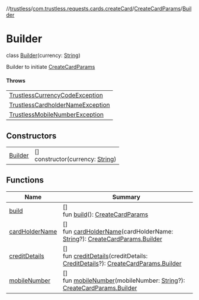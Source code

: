 //[trustless](../../../../index.md)/[com.trustless.requests.cards.createCard](../../index.md)/[CreateCardParams](../index.md)/[Builder](index.md)

# Builder

class [Builder](index.md)(currency: [String](https://kotlinlang.org/api/latest/jvm/stdlib/kotlin/-string/index.html))

Builder to initiate [CreateCardParams](../index.md)

#### Throws

| |
|---|
| [TrustlessCurrencyCodeException](../../../com.trustless.exceptions/-trustless-currency-code-exception/index.md) |
| [TrustlessCardholderNameException](../../../com.trustless.exceptions/-trustless-cardholder-name-exception/index.md) |
| [TrustlessMobileNumberException](../../../com.trustless.exceptions/-trustless-mobile-number-exception/index.md) |

## Constructors

| | |
|---|---|
| [Builder](-builder.md) | []<br>constructor(currency: [String](https://kotlinlang.org/api/latest/jvm/stdlib/kotlin/-string/index.html)) |

## Functions

| Name | Summary |
|---|---|
| [build](build.md) | []<br>fun [build](build.md)(): [CreateCardParams](../index.md) |
| [cardHolderName](card-holder-name.md) | []<br>fun [cardHolderName](card-holder-name.md)(cardHolderName: [String](https://kotlinlang.org/api/latest/jvm/stdlib/kotlin/-string/index.html)?): [CreateCardParams.Builder](index.md) |
| [creditDetails](credit-details.md) | []<br>fun [creditDetails](credit-details.md)(creditDetails: [CreditDetails](../../-credit-details/index.md)?): [CreateCardParams.Builder](index.md) |
| [mobileNumber](mobile-number.md) | []<br>fun [mobileNumber](mobile-number.md)(mobileNumber: [String](https://kotlinlang.org/api/latest/jvm/stdlib/kotlin/-string/index.html)?): [CreateCardParams.Builder](index.md) |
